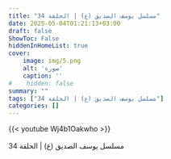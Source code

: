 ```yaml
---
title: "مسلسل يوسف الصديق (ع) | الحلقة 34"
date: 2025-05-04T01:21:13+03:00
draft: false
ShowToc: False
hiddenInHomeList: true
cover:
    image: img/5.png
    alt: 'صورة'
    caption: ''
#    hidden: false
summary: ""
tags: ["مسلسل يوسف الصديق (ع) | الحلقة 34"]
categories: []
---
```


{{< youtube Wj4b1Oakwho >}}  
 <br>
مسلسل يوسف الصديق (ع) | الحلقة 34